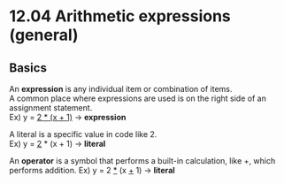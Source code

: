 # 12.04 Arithmetic expressions (general)

## Basics
An **expression** is any individual item or combination of items.   
A common place where expressions are used is on the right side of an assignment statement.   
Ex) y = <ins>2 * (x + 1)</ins> -> **expression**   

A literal is a specific value in code like 2.   
Ex) y = <ins>2</ins> * (x + 1) -> **literal**    

An **operator** is a symbol that performs a built-in calculation, like +, which performs addition.
Ex) y = 2 <ins>*</ins> (x <ins>+</ins> 1) -> **literal** 
